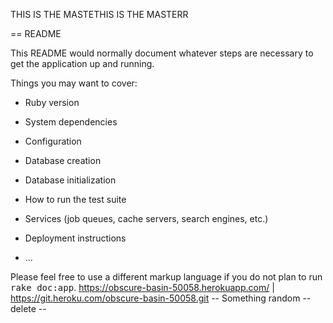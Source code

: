 THIS IS THE MASTETHIS IS THE MASTERR

== README

This README would normally document whatever steps are necessary to get the
application up and running.

Things you may want to cover:

* Ruby version

* System dependencies

* Configuration

* Database creation

* Database initialization

* How to run the test suite

* Services (job queues, cache servers, search engines, etc.)

* Deployment instructions

* ...


Please feel free to use a different markup language if you do not plan to run
<tt>rake doc:app</tt>.
https://obscure-basin-50058.herokuapp.com/ | https://git.heroku.com/obscure-basin-50058.git
-- Something random -- delete -- 
